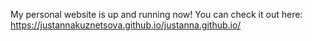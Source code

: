 
My personal website is up and running now! You can check it out here: https://justannakuznetsova.github.io/justanna.github.io/
